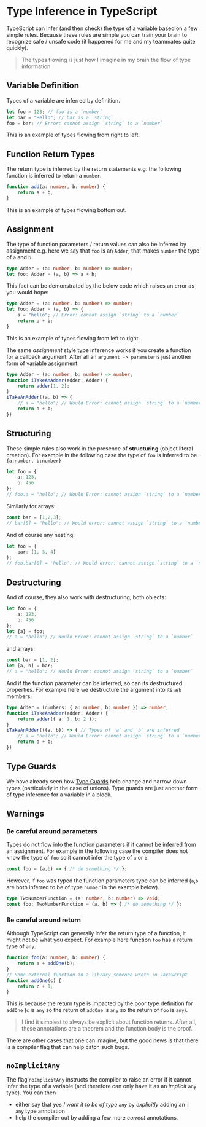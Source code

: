 # Type Inference in TypeScript

TypeScript can infer (and then check) the type of a variable based on a few simple rules. Because these rules
are simple you can train your brain to recognize safe / unsafe code (it happened for me and my teammates quite quickly).

> The types flowing is just how I imagine in my brain the flow of type information.

## Variable Definition

Types of a variable are inferred by definition.

```ts
let foo = 123; // foo is a `number`
let bar = "Hello"; // bar is a `string`
foo = bar; // Error: cannot assign `string` to a `number`
```

This is an example of types flowing from right to left.

## Function Return Types

The return type is inferred by the return statements e.g. the following function is inferred to return a `number`.

```ts
function add(a: number, b: number) {
    return a + b;
}
```

This is an example of types flowing bottom out.

## Assignment

The type of function parameters / return values can also be inferred by assignment e.g. here we say that `foo` is an `Adder`, that makes `number` the type of `a` and `b`.

```ts
type Adder = (a: number, b: number) => number;
let foo: Adder = (a, b) => a + b;
```

This fact can be demonstrated by the below code which raises an error as you would hope:

```ts
type Adder = (a: number, b: number) => number;
let foo: Adder = (a, b) => {
    a = "hello"; // Error: cannot assign `string` to a `number`
    return a + b;
}
```

This is an example of types flowing from left to right.

The same *assignment* style type inference works if you create a function for a callback argument. After all an `argument -> parameter`is just another form of variable assignment.

```ts
type Adder = (a: number, b: number) => number;
function iTakeAnAdder(adder: Adder) {
    return adder(1, 2);
}
iTakeAnAdder((a, b) => {
    // a = "hello"; // Would Error: cannot assign `string` to a `number`
    return a + b;
})
```

## Structuring

These simple rules also work in the presence of **structuring** (object literal creation). For example in the following case the type of `foo` is inferred to be `{a:number, b:number}`

```ts
let foo = {
    a: 123,
    b: 456
};
// foo.a = "hello"; // Would Error: cannot assign `string` to a `number`
```

Similarly for arrays:

```ts
const bar = [1,2,3];
// bar[0] = "hello"; // Would error: cannot assign `string` to a `number`
```

And of course any nesting:

```ts
let foo = {
    bar: [1, 3, 4]
};
// foo.bar[0] = 'hello'; // Would error: cannot assign `string` to a `number`
```

## Destructuring

And of course, they also work with destructuring, both objects:

```ts
let foo = {
    a: 123,
    b: 456
};
let {a} = foo;
// a = "hello"; // Would Error: cannot assign `string` to a `number`
```

and arrays:

```ts
const bar = [1, 2];
let [a, b] = bar;
// a = "hello"; // Would Error: cannot assign `string` to a `number`
```

And if the function parameter can be inferred, so can its destructured properties. For example here we destructure the argument into its `a`/`b` members.

```ts
type Adder = (numbers: { a: number, b: number }) => number;
function iTakeAnAdder(adder: Adder) {
    return adder({ a: 1, b: 2 });
}
iTakeAnAdder(({a, b}) => { // Types of `a` and `b` are inferred
    // a = "hello"; // Would Error: cannot assign `string` to a `number`
    return a + b;
})
```

## Type Guards

We have already seen how [Type Guards](./typeGuard.md) help change and narrow down types (particularly in the case of unions). Type guards are just another form of type inference for a variable in a block.

## Warnings

### Be careful around parameters

Types do not flow into the function parameters if it cannot be inferred from an assignment. For example in the following case the compiler does not know the type of `foo` so it cannot infer the type of `a` or `b`.

```ts
const foo = (a,b) => { /* do something */ };
```

However, if `foo` was typed the function parameters type can be inferred (`a`,`b` are both inferred to be of type `number` in the example below).

```ts
type TwoNumberFunction = (a: number, b: number) => void;
const foo: TwoNumberFunction = (a, b) => { /* do something */ };
```

### Be careful around return

Although TypeScript can generally infer the return type of a function, it might not be what you expect. For example here function `foo` has a return type of `any`.

```ts
function foo(a: number, b: number) {
    return a + addOne(b);
}
// Some external function in a library someone wrote in JavaScript
function addOne(c) {
    return c + 1;
}
```

This is because the return type is impacted by the poor type definition for `addOne` (`c` is `any` so the return of `addOne` is `any` so the return of `foo` is `any`).

> I find it simplest to always be explicit about function returns. After all, these annotations are a theorem and the function body is the proof.

There are other cases that one can imagine, but the good news is that there is a compiler flag that can help catch such bugs.

## `noImplicitAny`

The flag `noImplicitAny` instructs the compiler to raise an error if it cannot infer the type of a variable (and therefore can only have it as an *implicit* `any` type). You can then

* either say that *yes I want it to be of type `any`* by *explicitly* adding an `: any` type annotation
* help the compiler out by adding a few more *correct* annotations.
